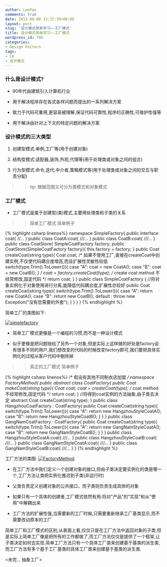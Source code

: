 ```yaml
---
author: LeoPan
comments: true
date: 2013-09-08 13:37:39+00:00
layout: post
slug: '设计模式简单学习——工厂模式'
title: 设计模式简单学习——工厂模式
wordpress_id: 706
categories:
- Design Pattern
tags:
- C#
- 设计模式
---
```


### 什么是设计模式?







  * 90年代由建筑引入计算机行业


  * 用于解决程序存在各式各样问题而提出的一系列解决方案


  * 致力于代码可重用,更容易被理解,保证代码可靠性,程序的正确性,可维护性强等


  * 用于解决由针对上下文的特定问题的解决方案
<!-- more -->





### 设计模式的三大类型







  1. 创建型模式:单例,工厂等(用于创建对象)


  2. 结构型模式:适配器,装饰,外观,代理等(用于处理类或对象之间的组合)


  3. 行为型模式:命令,迭代,中介者,策略模式等(用于处理类或对象之间的交互与职责分配)





<blockquote>
  
> 
> tip: 根据范围又可分为类模式和对象模式
> 
> 
</blockquote>





### 工厂模式







  * 工厂模式是属于创建型(类)模式,主要用处理类和子类的关系





<blockquote>
  
> 
> 简单工厂模式
  简单例子
> 
> 
</blockquote>





{% highlight csharp linenos%}
namespace SimpleFactory{
    public interface coat{
        //...
    }
    public class CoatA:coat{
        ///...
    }
    public class CoatB:coat{
        ///...
    }
    public class CoatStore{
        SimpleCoatFactory factory;
        public CoatStore(SimpleCoatFactory factory){
            this.factory = factory;
        }
        public Coat createCoat(string type){
            Coat coat;
            /*
                如果不使用工厂,直接在createCoat中创建实例,不仅使代码耦合度增高,而且扩展性灵敏性较低
                switch(type.Trim().ToLower()){
                case "A":
                    coat = new CoatA();
                case "B":
                    coat = new CoatB();
                }
            */
            coat = factory.createCoat(type);
            /*
                create coat method
                不经常修改,固定代码
            */
            return coat;
        }
    }
    public class SimpleCoatFactory {
        //将对象实例化于对象使用进行分离,能降低代码耦合度,扩展性亦较好
        public Coat createCoat(string type){
            switch(type.Trim().ToLower()){
                case "A":
                    return new CoatA();
                case "B":
                    return new CoatB();
                default :
                    throw new Exception("没有您需要的外套");
            }
        }
    }
}
{% endhighlight %}





简单工厂的类图如下:





[![simplefactory](http://www.leopan.me/wp-content/uploads/2013/09/simplefactory.png)](http://www.leopan.me/wp-content/uploads/2013/09/simplefactory.png)







  * 简单工厂模式更像是一个编程的习惯,而不是一种设计模式


  * 似乎更像是把问题抛给了另外一个对象,但是实际上这样做的好处是factory会有很多不同的用户,我们想改变的代码的时候改变factory即可,我们要把具体实例化的过程从客户代码中删除掉





<blockquote>
  
> 
> 真正的工厂模式 简单例子
> 
> 
</blockquote>





{% highlight csharp linenos%}
/*
 假设有其他不同制衣店加盟
*/
namespace FactoryMethod{
    public abstract class CoatFactory{
        public Coat makeCoat(string type){
           Coat coat;
           coat = createCoat(type);
            /*
                coat method
                不经常修改,固定代码
            */
            return coat;
        }
        //将得到coat实例的方法抽象,由子类去决定
        abstract Coat createCoat(string type);
    }
    public class HangzhouCoatFactory : CoatFactory{
        public Coat createCoat(string type){
            switch(type.Trim().ToLower()){
            case "A":
                return new HangzhouStyleCoatA();
            case "B":
                return new HangzhouStyleCoatB();
            }
        }
    }
    public class GangNamCoatFactory : CoatFactory{
        public Coat createCoat(string type){
            switch(type.Trim().ToLower()){
                case "A":
                    return new GangNamStyleCoatA();
                case "B":
                    return new GangNamStyleCoatB();
            }
        }
    }
    public class HangzhouStyleCoatA:coat{
        ///...
    }
    public class HangzhouStyleCoatB:coat{
        ///...
    }
    public class GangNamStyleCoatA:coat{
        ///...
    }
    public class GangNamStyleCoatB:coat{
        ///...
    }
}
{% endhighlight %}





工厂方法的类图:
[![FactoryMethod](http://www.leopan.me/wp-content/uploads/2013/09/FactoryMethod.png)](http://www.leopan.me/wp-content/uploads/2013/09/FactoryMethod.png)







  * 在工厂方法中我们定义一个创建对象的接口,但由子类决定要实例化的类是哪一个,工厂方法让类把实例化推迟到子类(非运行时)


  * 父类负责定义创建对象的公共接口，而子类则负责生成具体的对象


  * 如果只有一个具体的创建者,工厂模式依然有用:将对"产品"的"实现"和从"使用"中解耦出来


  * 工厂方法的扩展性强,当需要新的工厂时候,只需要重新继承工厂基类显示,而不需要改动原本的工厂





简单工厂和工厂模式的区别,从表面上看,仅仅只是在工厂方法中返回对象的子类,但是实际上简单工厂像是把所有的工作都做了,而工厂方法仅仅是提供了一个框架,让子类决定如何去实现.简单工厂方法只有一个具体工厂类来创建基于基类的派生类,而工厂方法有多个基于工厂基类的具体工厂类来创建基于基类的派生类.





<未完... 抽象工厂>



